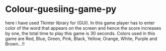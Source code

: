 # Colour-guesiing-game-py


here i have used Tkinter library for (GUI). In this game player has to enter color of the word that appears on the screen and hence the score increases by one, the total time to play this game is 30 seconds. Colors used in this game are Red, Blue, Green, Pink, Black, Yellow, Orange, White, Purple and Brown...!!
